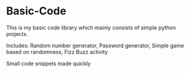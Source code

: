 # Basic-Code
This is my basic code library which mainly consists of simple python projects.

Includes:
Random number generator,
Password generator,
Simple game based on randomness,
Fizz Buzz activity

Small code snippets made quickly
